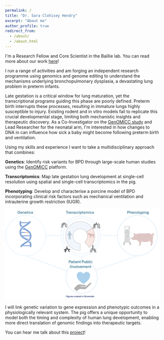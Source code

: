 ```yaml
---
permalink: /
title: "Dr. Sara Clohisey Hendry"
excerpt: "About me"
author_profile: true
redirect_from: 
  - /about/
  - /about.html
---
```

I'm a Research Fellow and Core Scientist in the Baillie lab. You can read more about our work [here](https://baillielab.net/)!  

I run a range of activities and am forging an independent research programme using genomics and genome editing to understand the mechanisms underlying bronchopulmonary dysplasia, a devastating lung problem in preterm infants.

Late gestation is a critical window for lung maturation, yet the transcriptional programs guiding this phase are poorly defined. Preterm birth interrupts these processes, resulting in immature lungs highly susceptible to injury. Existing rodent and in vitro models fail to replicate this crucial developmental stage, limiting both mechanistic insights and therapeutic discovery. As a Co-Investigator on the [GenOMICC study](https://www.genomicc.org) and Lead Researcher for the neonatal arm, I'm interested in how changes to DNA in can influence how sick a baby might become following preterm birth and ventilation. 

Using my skills and experience I want to take a multidisciplinary approach that combines:

**Genetics**: Identify risk variants for BPD through large-scale human studies using the [GenOMICC](https://www.genomicc.org) platform.

**Transcriptomics**: Map late gestation lung development at single-cell resolution using spatial and single-cell transcriptomics in the pig.

**Phenotyping**: Develop and characterise a porcine model of BPD incorporating clinical risk factors such as mechanical ventilation and intrauterine growth restriction (IUGR).



![project_outline](./images/prject_outline.jpg)

I will link genetic variation to gene expression and phenotypic outcomes in a physiologically relevant system. The pig offers a unique opportunity to model both the timing and complexity of human lung development, enabling more direct translation of genomic findings into therapeutic targets.

You can hear me talk about this [project](https://media.ed.ac.uk/media/t/1_962wagnh)! 















